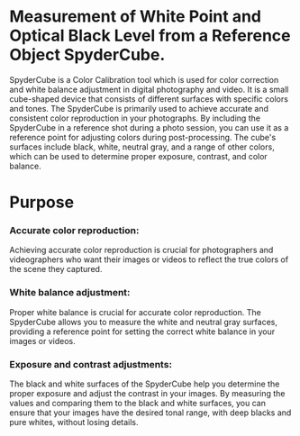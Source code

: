 # Measurement of White Point and Optical Black Level from a Reference Object SpyderCube.

SpyderCube is a Color Calibration tool which is used for color correction and white balance adjustment in digital photography and video. 
It is a small cube-shaped device that consists of different surfaces with specific colors and tones. The SpyderCube is primarily used to 
achieve accurate and consistent color reproduction in your photographs. By including the SpyderCube in a reference shot during a photo session, 
you can use it as a reference point for adjusting colors during post-processing. The cube's surfaces include black, white, neutral gray, and a range of other colors, 
which can be used to determine proper exposure, contrast, and color balance.

# Purpose

### Accurate color reproduction:
Achieving accurate color reproduction is crucial for photographers and videographers who want their images or
videos to reflect the true colors of the scene they captured. <br>
### White balance adjustment: 
Proper white balance is crucial for accurate color reproduction. The SpyderCube allows you to measure the white 
and neutral gray surfaces, providing a reference point for setting the correct white balance in your images or videos. <br>
### Exposure and contrast adjustments: 
The black and white surfaces of the SpyderCube help you determine the proper exposure and adjust the contrast
in your images. By measuring the values and comparing them to the black and white surfaces, you can ensure that your 
images have the desired tonal range, with deep blacks and pure whites, without losing details.
